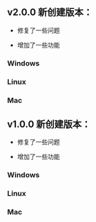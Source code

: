 ## v2.0.0 新创建版本：

- 修复了一些问题

- 增加了一些功能


### Windows

### Linux

### Mac

## v1.0.0 新创建版本：

- 修复了一些问题

- 增加了一些功能


### Windows

### Linux

### Mac